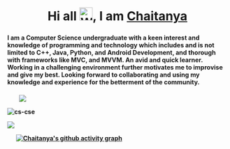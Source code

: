 
<h1 align="center">Hi all <img src="https://raw.githubusercontent.com/nixin72/nixin72/master/wave.gif" 
         alt="Waving hand animated gif"
         height="30"
         width="30" />, I am <a href="https://cs-cse.github.io/portfolio/">Chaitanya</a>
  </h1>
<h5 align="center">
         
<h4 align="left">
I am a Computer Science undergraduate with a keen interest and knowledge of programming and technology which includes and is not limited to C++, Java, Python, and Android Development, and thorough with frameworks like MVC, and MVVM. An avid and quick learner. Working in a challenging environment further motivates me to improvise and give my best. Looking forward to collaborating and using my knowledge and experience for the betterment of the community.
        
<h4 align="left">
         
 &nbsp;   &nbsp;   &nbsp;   &nbsp;
<img align="center" src="https://github-readme-stats.vercel.app/api/top-langs/?username=cs-cse&layout=compact&theme=nightowl" />
         &nbsp;   &nbsp;   &nbsp;   &nbsp; 
         
<p><img align="center" src="https://github-readme-streak-stats.herokuapp.com/?user=cs-cse&theme=nightowl" alt="cs-cse" /></p>


  <img align="center" src="https://github-readme-stats.vercel.app/api?username=cs-cse&show_icons=true&theme=nightowl" />


&nbsp;   &nbsp;   &nbsp; 
[![Chaitanya's github activity graph](https://activity-graph.herokuapp.com/graph?username=cs-cse&theme=react-dark)](https://github.com/cs-cse/github-readme-activity-graph)
  
<!-- <p align="left"> <img src="https://komarev.com/ghpvc/?username=cs-cse&label=Profile%20views&color=0e75b6&style=flat" alt="cs-cse" /> </p> -->
  

       
